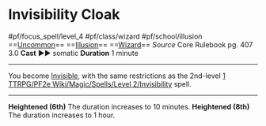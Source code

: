 # Invisibility Cloak
#pf/focus_spell/level_4 #pf/class/wizard #pf/school/illusion 
==[Uncommon](../../../Traits/Uncommon.md)== ==[Illusion](../../../Traits/Illusion.md)== ==[Wizard](../../../Traits/Wizard.md)==
*Source* Core Rulebook pg. 407 3.0
**Cast** ►► somatic
**Duration** 1 minute

---
You become [Invisible](../../../Conditions/Invisible.md), with the same restrictions as the 2nd-level [1 TTRPG/PF2e Wiki/Magic/Spells/Level 2/Invisibility](1%20TTRPG/PF2e%20Wiki/Magic/Spells/Level%202/Invisibility) spell.

<hr>

**Heightened (6th)** The duration increases to 10 minutes.
**Heightened (8th)** The duration increases to 1 hour.